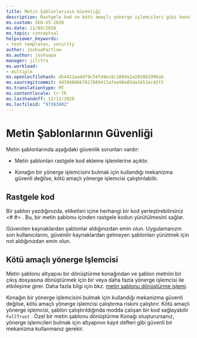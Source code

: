 ```yaml
---
title: Metin Şablonlarının Güvenliği
description: Rastgele kod ve kötü amaçlı yönerge işlemcileri gibi konular da dahil olmak üzere güvenlik ve metin şablonları hakkında bilgi edinin.
ms.custom: SEO-VS-2020
ms.date: 11/04/2016
ms.topic: conceptual
helpviewer_keywords:
- text templates, security
author: JoshuaPartlow
ms.author: joshuapa
manager: jillfra
ms.workload:
- multiple
ms.openlocfilehash: d54421ea4df9c54fd4ec8c1804a1a292061996ab
ms.sourcegitcommit: 4d394866b7817689411afee98e85da1653ec42f2
ms.translationtype: MT
ms.contentlocale: tr-TR
ms.lasthandoff: 12/12/2020
ms.locfileid: "97363802"
---
```

# <a name="security-of-text-templates"></a>Metin Şablonlarının Güvenliği
Metin şablonlarında aşağıdaki güvenlik sorunları vardır:

- Metin şablonları rastgele kod ekleme işlemlerine açıktır.

- Konağın bir yönerge işlemcisini bulmak için kullandığı mekanizma güvenli değilse, kötü amaçlı yönerge işlemcisi çalıştırılabilir.

## <a name="arbitrary-code"></a>Rastgele kod
 Bir şablon yazdığınızda, etiketleri içine herhangi bir kod yerleştirebilirsiniz \<# #> . Bu, bir metin şablonu içinden rastgele kodun yürütülmesini sağlar.

 Güvenilen kaynaklardan şablonlar aldığınızdan emin olun. Uygulamanızın son kullanıcılarını, güvenilir kaynaklardan gelmeyen şablonları yürütmek için not aldığınızdan emin olun.

## <a name="malicious-directive-processor"></a>Kötü amaçlı yönerge Işlemcisi
 Metin şablonu altyapısı bir dönüştürme konağından ve şablon metnini bir çıkış dosyasına dönüştürmek için bir veya daha fazla yönerge işlemcisi ile etkileşime girer. Daha fazla bilgi için bkz. [metin şablonu dönüştürme işlemi](../modeling/the-text-template-transformation-process.md).

 Konağın bir yönerge işlemcisini bulmak için kullandığı mekanizma güvenli değilse, kötü amaçlı yönerge işlemcisi çalıştırma riskini çalıştırır. Kötü amaçlı yönerge işlemcisi, şablon çalıştırıldığında modda çalışan bir kod sağlayabilir `FullTrust` . Özel bir metin şablonu dönüştürme Konağı oluşturursanız, yönerge işlemcileri bulmak için altyapının kayıt defteri gibi güvenli bir mekanizma kullanmanız gerekir.
